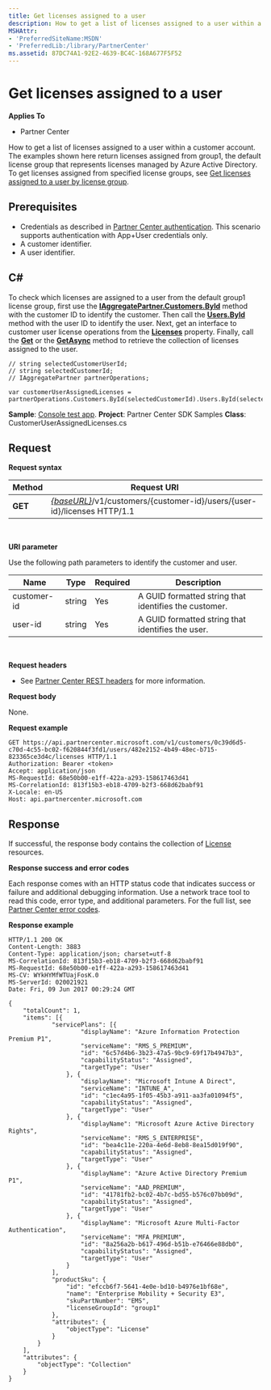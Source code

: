 ```yaml
---
title: Get licenses assigned to a user
description: How to get a list of licenses assigned to a user within a customer account.
MSHAttr:
- 'PreferredSiteName:MSDN'
- 'PreferredLib:/library/PartnerCenter'
ms.assetid: 87DC74A1-92E2-4639-BC4C-168A677F5F52
---
```


# Get licenses assigned to a user


**Applies To**

-   Partner Center

How to get a list of licenses assigned to a user within a customer account. The examples shown here return licenses assigned from group1, the default license group that represents licenses managed by Azure Active Directory. To get licenses assigned from specified license groups, see [Get licenses assigned to a user by license group](get-licenses-assigned-to-a-user-by-license-group.md).

## <span id="Prerequisites"></span><span id="prerequisites"></span><span id="PREREQUISITES"></span>Prerequisites


-   Credentials as described in [Partner Center authentication](partner-center-authentication.md). This scenario supports authentication with App+User credentials only.
-   A customer identifier.
-   A user identifier.

## <span id="C_"></span><span id="c_"></span>C#


To check which licenses are assigned to a user from the default group1 license group, first use the [**IAggregatePartner.Customers.ById**](https://review.docs.microsoft.com/dotnet/api/microsoft.store.partnercenter.customers.icustomercollection.byid) method with the customer ID to identify the customer. Then call the [**Users.ById**](https://review.docs.microsoft.com/dotnet/api/microsoft.store.partnercenter.customerusers.icustomerusercollection.byid) method with the user ID to identify the user. Next, get an interface to customer user license operations from the [**Licenses**](https://review.docs.microsoft.com/dotnet/api/microsoft.store.partnercenter.customerusers.icustomeruser.licenses) property. Finally, call the [**Get**](https://review.docs.microsoft.com/dotnet/api/microsoft.store.partnercenter.customerusers.icustomeruserlicensecollection.get) or the [**GetAsync**](https://review.docs.microsoft.com/dotnet/api/microsoft.store.partnercenter.customerusers.icustomeruserlicensecollection.getasync) method to retrieve the collection of licenses assigned to the user.

```
// string selectedCustomerUserId;
// string selectedCustomerId;
// IAggregatePartner partnerOperations;

var customerUserAssignedLicenses = partnerOperations.Customers.ById(selectedCustomerId).Users.ById(selectedCustomerUserId).Licenses.Get();
```

**Sample**: [Console test app](console-test-app.md). **Project**: Partner Center SDK Samples **Class**: CustomerUserAssignedLicenses.cs

## <span id="_Request"></span><span id="_request"></span><span id="_REQUEST"></span> Request


**Request syntax**

| Method  | Request URI                                                                                              |
|---------|----------------------------------------------------------------------------------------------------------|
| **GET** | [*{baseURL}*](partner-center-rest-urls.md)/v1/customers/{customer-id}/users/{user-id}/licenses HTTP/1.1 |

 

**URI parameter**

Use the following path parameters to identify the customer and user.

| Name        | Type   | Required | Description                                           |
|-------------|--------|----------|-------------------------------------------------------|
| customer-id | string | Yes      | A GUID formatted string that identifies the customer. |
| user-id     | string | Yes      | A GUID formatted string that identifies the user.     |

 

**Request headers**

-   See [Partner Center REST headers](headers.md) for more information.

**Request body**

None.

**Request example**

```
GET https://api.partnercenter.microsoft.com/v1/customers/0c39d6d5-c70d-4c55-bc02-f620844f3fd1/users/482e2152-4b49-48ec-b715-823365ce3d4c/licenses HTTP/1.1
Authorization: Bearer <token>
Accept: application/json
MS-RequestId: 68e50b00-e1ff-422a-a293-158617463d41
MS-CorrelationId: 813f15b3-eb18-4709-b2f3-668d62babf91
X-Locale: en-US
Host: api.partnercenter.microsoft.com
```

## <span id="_Response"></span><span id="_response"></span><span id="_RESPONSE"></span> Response


If successful, the response body contains the collection of [License](licenses.md#license) resources.

**Response success and error codes**

Each response comes with an HTTP status code that indicates success or failure and additional debugging information. Use a network trace tool to read this code, error type, and additional parameters. For the full list, see [Partner Center error codes](error-codes.md).

**Response example**

```
HTTP/1.1 200 OK
Content-Length: 3883
Content-Type: application/json; charset=utf-8
MS-CorrelationId: 813f15b3-eb18-4709-b2f3-668d62babf91
MS-RequestId: 68e50b00-e1ff-422a-a293-158617463d41
MS-CV: WYkHYMfWTUajFosK.0
MS-ServerId: 020021921
Date: Fri, 09 Jun 2017 00:29:24 GMT

﻿{
    "totalCount": 1,
    "items": [{
            "servicePlans": [{
                    "displayName": "Azure Information Protection Premium P1",
                    "serviceName": "RMS_S_PREMIUM",
                    "id": "6c57d4b6-3b23-47a5-9bc9-69f17b4947b3",
                    "capabilityStatus": "Assigned",
                    "targetType": "User"
                }, {
                    "displayName": "Microsoft Intune A Direct",
                    "serviceName": "INTUNE_A",
                    "id": "c1ec4a95-1f05-45b3-a911-aa3fa01094f5",
                    "capabilityStatus": "Assigned",
                    "targetType": "User"
                }, {
                    "displayName": "Microsoft Azure Active Directory Rights",
                    "serviceName": "RMS_S_ENTERPRISE",
                    "id": "bea4c11e-220a-4e6d-8eb8-8ea15d019f90",
                    "capabilityStatus": "Assigned",
                    "targetType": "User"
                }, {
                    "displayName": "Azure Active Directory Premium P1",
                    "serviceName": "AAD_PREMIUM",
                    "id": "41781fb2-bc02-4b7c-bd55-b576c07bb09d",
                    "capabilityStatus": "Assigned",
                    "targetType": "User"
                }, {
                    "displayName": "Microsoft Azure Multi-Factor Authentication",
                    "serviceName": "MFA_PREMIUM",
                    "id": "8a256a2b-b617-496d-b51b-e76466e88db0",
                    "capabilityStatus": "Assigned",
                    "targetType": "User"
                }
            ],
            "productSku": {
                "id": "efccb6f7-5641-4e0e-bd10-b4976e1bf68e",
                "name": "Enterprise Mobility + Security E3",
                "skuPartNumber": "EMS",
                "licenseGroupId": "group1"
            },
            "attributes": {
                "objectType": "License"
            }
        }
    ],
    "attributes": {
        "objectType": "Collection"
    }
}
```

 

 




